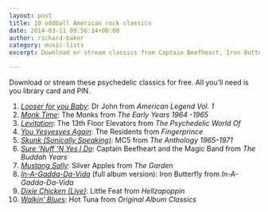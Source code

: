 ```yaml
---
layout: post
title: 10 oddball American rock classics
date: 2014-03-11 09:56:14+00:00
author: richard-baker
category: music-lists
excerpt: Download or stream classics from Captain Beefheart, Iron Butterfly and the 13th Floor Elevators. All you'll need is your library card and PIN.

---
```

Download or stream these psychedelic classics for free. All you&#8217;ll need is you library card and PIN.

  1. <cite><a href="http://suffolklibraries.freegalmusic.com/artists/view/RHIgSm9obg==/243243/aW9kYQ==">Looser for you Baby</a></cite>: Dr John from <cite>American Legend Vol. 1</cite>
  2. <cite><a href="http://suffolklibraries.freegalmusic.com/artists/view/VGhlIE1vbmtz/254918/aW9kYQ==">Monk Time</a></cite>: The Monks from <cite>The Early Years 1964 -1965</cite>
  3. <cite><a href="http://suffolklibraries.freegalmusic.com/artists/view/MTN0aCBGbG9vciBFbGV2YXRvcnM=/887396217546/aW9kYQ==">Levitation</a></cite>: The 13th Floor Elevators from <cite>The Psychedelic World Of</cite>
  4. <cite><a href="http://suffolklibraries.freegalmusic.com/artists/view/VGhlIFJlc2lkZW50cw==/444583/aW9kYQ==">You Yesyesyes Again</a></cite>: The Residents from <cite>Fingerprince</cite>
  5. <cite><a href="http://suffolklibraries.freegalmusic.com/artists/view/TUM1/884385065300/aW9kYQ==">Skunk (Sonically Speaking)</a></cite>: MC5 from <cite>The Anthology 1965–1971</cite>
  6. <cite><a href="http://suffolklibraries.freegalmusic.com/artists/view/Q2FwdGFpbiBCZWVmaGVhcnQ=/7230649/c29ueQ==">Sure ‘Nuff ‘N Yes I Do</a></cite>: Captain Beefheart and the Magic Band from <cite>The Buddah Years</cite>
  7. <cite><a href="http://suffolklibraries.freegalmusic.com/artists/view/U2lsdmVyIEFwcGxlcw==/887845124883/aW9kYQ==">Mustang Sally</a></cite>: Silver Apples from <cite>The Garden</cite>
  8. <cite><a href="http://suffolklibraries.freegalmusic.com/artists/view/SXJvbiBCdXR0ZXJmbHk=/885686552544/aW9kYQ==">In-A-Gadda-Da-Vida</a></cite> (full album version): Iron Butterfly from <cite>In-A-Gadda-Da-Vida</cite>
  9. <cite><a href="http://suffolklibraries.freegalmusic.com/artists/view/TGl0dGxlIEZlYXQ=/887845708762/aW9kYQ==">Dixie Chicken (Live)</a></cite>: Little Feat from <cite>Hellzapoppin</cite>
 10. <cite><a href="http://suffolklibraries.freegalmusic.com/artists/view/SG90IFR1bmE=/24920641/c29ueQ==">Walkin’ Blues</a></cite>: Hot Tuna from <cite>Original Album Classics</cite>
